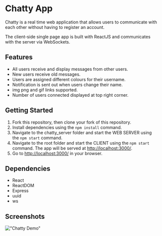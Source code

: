 # Chatty App

Chatty is a real time web application that allows users to communicate with each other without having to register an account. 

The client-side single page app is built with ReactJS and communicates with the server via WebSockets.

## Features

- All users receive and display messages from other users.
- New users receive old messages.
- Users are assigned different colours for their username.
- Notification is sent out when users change their name.
- img png and gif links supported.
- Number of users connected displayed at top right corner.

## Getting Started

1. Fork this repository, then clone your fork of this repository.
2. Install dependencies using the `npm install` command.
3. Navigate to the chatty_server folder and start the WEB SERVER using the `npm start` command.
4. Navigate to the root folder and start the CLIENT using the `npm start` command. The app will be served at <http://localhost:3000/>.
5. Go to <http://localhost:3000/> in your browser.

## Dependencies

- React
- ReactDOM
- Express
- uuid
- ws

## Screenshots

!["Chatty Demo"](https://github.com/StanleyTYLau/chatty_app/blob/master/docs/Chatty02.gif)



